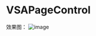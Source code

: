 # VSAPageControl
效果图：
![image](https://github.com/alvinding/VSAPageControl/edit/master/demo/testGif.gif)
